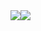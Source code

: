 <div style="display: flex; flex-direction: row;">
 <img class="img" src="https://github-readme-stats.vercel.app/api?username=IAmTheOnion&show_icons=true&theme=radical" />
 <img class="img" src="https://github-readme-stats.vercel.app/api/top-langs/?username=IAmTheOnion&theme=radical&layout=compact&hide=php" />
</div>
